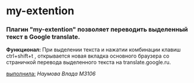 # my-extention

### Плагин "my-extention" позволяет переводить выделенный текст в Google translate.

**Функционал:** При выделении текста и нажатии комбинации клавиш ctrl+shift+t , открывается новая вкладка основного браузера со страничкой перевода выделенного текста на translate.google.ru.

<u>выполнила:</u> *Наумова Влада М3106*
